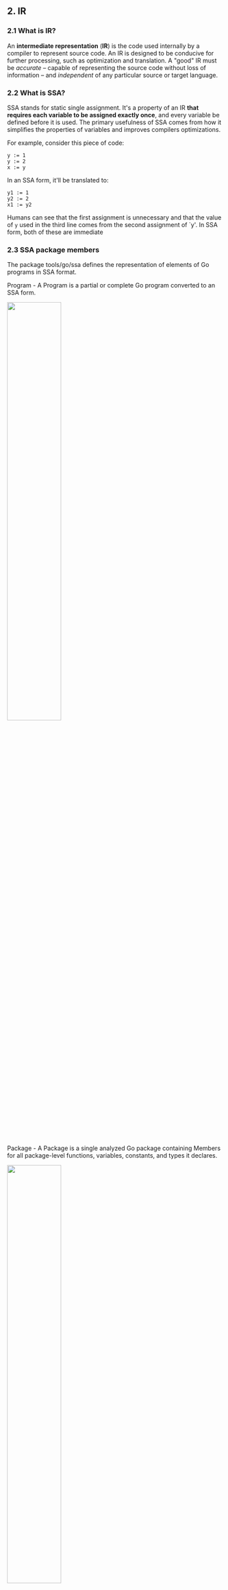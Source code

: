 ## 2. IR
### 2.1 What is IR?
An **intermediate representation** (**IR**) is the code used internally by a compiler to represent source code. An IR is designed to be conducive for further processing, such as optimization and translation. A "good" IR must be _accurate_ – capable of representing the source code without loss of information  – and _independent_ of any particular source or target language.
   
### 2.2 What is SSA?
SSA stands for static single assignment. It's a property of an IR **that requires each variable to be assigned exactly once**, and every variable be defined before it is used. 
The primary usefulness of SSA comes from how it simplifies the properties of variables and improves compilers optimizations.

For example, consider this piece of code:
```
y := 1
y := 2
x := y
```

In an SSA form, it'll be translated to:
```
y1 := 1
y2 := 2
x1 := y2
```
Humans can see that the first assignment is unnecessary and that the value of `y`  used in the third line comes from the second assignment of `y'. In SSA form, both of these are immediate

### 2.3 SSA package members
The package tools/go/ssa defines the representation of elements of Go programs in SSA format.

Program - A Program is a partial or complete Go program converted to an SSA form.

<img src="https://i.imgur.com/FHbYxeU.png" width="50%" height="50%" />

Package - A Package is a single analyzed Go package containing Members for all package-level functions, variables, constants, and types it declares.

<img src="https://i.imgur.com/eLzMEHR.png" width="50%" height="50%" />

Function - Function represents the parameters, results, and code of a function or method.

<img src="https://i.imgur.com/FqN1GdN.png" width="50%" height="50%" />

Basic Block - BasicBlock represents an SSA basic block. A set of instructions that are executed and can't jump somewhere else. Basic blocks are connected using conditions and goto statements.
 
<img src="https://i.imgur.com/XGrpRkH.png" width="50%" height="50%" />

Control Flow Graph (CFG) - In a control-flow graph, each node in the graph represents a basic block. Together, they compose all paths that might be traversed through a program during its execution.

<img src="https://i.imgur.com/jpmXl4P.png" width="50%" height="50%" />

Instruction - a statement that consumes values and performs computation. For example, `Call`, `Return`, `TypeAssert`, etc

<img src="https://i.imgur.com/VJ5mxF3.png" width="50%" height="50%" />

Value - an expression that yields a value. For example, Function calls are both `Instruction` and `Value` since they both consume values and yield a value.

<img src="https://i.imgur.com/UlKSNVu.png" width="50%" height="50%" />

The package contains other [types](https://pkg.go.dev/golang.org/x/tools/go/ssa#pkg-overview) - Include language keywords such as `Defer`, `If` but also lower level primitives like `MakeChan` and `Alloc`. 

### 2.4 Viewing SSA
We can use this  [SSA visualizer](http://golang-ssaview.herokuapp.com/)  to view the SSA form of programs.

> You can also use `go.tools/cmd/ssadump` in view SSA in your CLI

Let's consider this program:
```
package main  
  
import (  
   "fmt"  
   "math/rand"
 )  
  
func main() {  
   a := 4  
  if rand.Int() > 0 {  
      fmt.Println(a)  
   }  
}
```

It's SSA representation looks like the following. At the top, we can see the package members, the `main` function, and the implicit `init` function.
After that, we can see the `init` function it's [attributes](https://pkg.go.dev/golang.org/x/tools/go/ssa#Function), and it's CFG. We'll ignore that for now and focus on the `main` function CFG. 
I have added comments explaining the interesting line above them.  
```
package main.go:
  func  init       func()
  var   init$guard bool
  func  main       func()

# Name: main.go.init
# Package: main.go
# Synthetic: package initializer
func init():
0:                                                                entry P:0 S:2
   t0 = *init$guard                                                   bool
   if t0 goto 2 else 1
1:                                                           init.start P:1 S:1
   *init$guard = true:bool
   t1 = math/rand.init()                                                ()
   t2 = fmt.init()                                                      ()
   jump 2
2:                                                            init.done P:2 S:0
   return

# Name: main.go.main
# Package: main.go
# Location: main.go:8:6
# Locals:
#   0: t0 int
func main():
0:                                                                entry P:0 S:2
    # `a` is defined
   t0 = local int (a)                                                 *int
   # `a` is assigned with 4
   *t0 = 4:int
   # A variable used to hold the `rand` result is defined and assigned - doesn't appear in the source code
   t1 = math/rand.Int()                                                int
   t2 = t1 > 0:int                                                    bool
   # According to conditions results, gotos are used to determine the flow of the function
   if t2 goto 1 else 2
1:                                                              if.then P:1 S:1
   t3 = *t0                                                            int
   # an interface used to hold varargs is defined
   t4 = new [1]interface{} (varargs)                       *[1]interface{}
   t5 = &t4[0:int]                                            *interface{}
   # `a` is converted to an interface so it can be passed to the function 
   t6 = make interface{} <- int (t3)                           interface{}
   *t5 = t6
   t7 = slice t4[:]                                          []interface{}
   t8 = fmt.Println(t7...)                              (n int, err error)
   jump 2
2:                                                              if.done P:2 S:0
   t9 = *t0                                                            int
   # Instruction inserted by the compiler
   rundefers
   return
```
As you can see, some instructions that we don't expect to see at the source code level were inserted by the compiler in the SSA format. Like the example of the if condition, they are a more verbose form of the same instruction.

### 2.5 SSA vs AST
   AST shows us the structure of the code. How different statements in the code relate to each other. SSA, on the other hand, shows us how the code flows.

When applying this logic to static analysis, we'll see that SSA is used for more complex analysis where we need to determine the flow of the data. In contrast, AST will be used for simpler, more structure related analyses.

### 2.6 Writing our analyzer!
https://github.com/ipfs/go-ipfs/issues/2043
